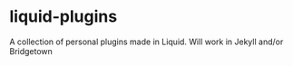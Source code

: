 # liquid-plugins
A collection of personal plugins made in Liquid. Will work in Jekyll and/or Bridgetown
